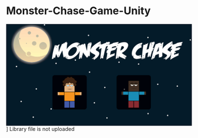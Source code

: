 # Monster-Chase-Game-Unity
<img align="left" alt="bilgehangecici | Instagram" src="/image/Screenshot (170).png" />]
Library file is not uploaded
